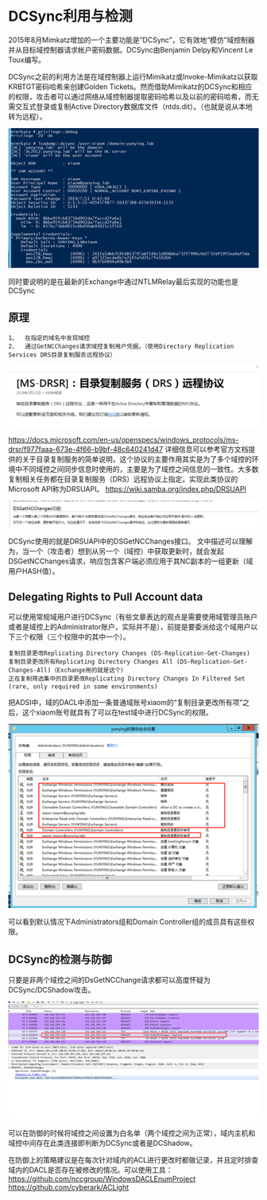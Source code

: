 # DCSync利用与检测
2015年8月Mimkatz增加的一个主要功能是“DCSync”，它有效地“模仿”域控制器并从目标域控制器请求帐户密码数据。DCSync由Benjamin Delpy和Vincent Le Toux编写。

DCSync之前的利用方法是在域控制器上运行Mimikatz或Invoke-Mimikatz以获取KRBTGT密码哈希来创建Golden Tickets。然而借助Mimikatz的DCSync和相应的权限，攻击者可以通过网络从域控制器提取密码哈希以及以前的密码哈希，而无需交互式登录或复制Active Directory数据库文件（ntds.dit）。（也就是说从本地转为远程）。

![1575788668353](DCSync使用和利用检测.assets/1575788668353.png)

同时要说明的是在最新的Exchange中通过NTLMRelay最后实现的功能也是DCSync

## 原理
```
1、	在指定的域名中发现域控
2、	通过GetNCChanges请求域控复制用户凭据。（使用Directory Replication Services DRS目录复制服务远程协议）
```

![1575788713873](DCSync使用和利用检测.assets/1575788713873.png)

https://docs.microsoft.com/en-us/openspecs/windows_protocols/ms-drsr/f977faaa-673e-4f66-b9bf-48c640241d47
详细信息可以参考官方文档提供的关于目录复制服务的简单说明，这个协议的主要作用其实是为了多个域控的环境中不同域控之间同步信息时使用的，主要是为了域控之间信息的一致性。大多数复制相关任务都在目录复制服务（DRS）远程协议上指定。实现此类协议的Microsoft API称为DRSUAPI。
https://wiki.samba.org/index.php/DRSUAPI

![1575788744221](DCSync使用和利用检测.assets/1575788744221.png)

DCSync使用的就是DRSUAPI中的DSGetNCChanges接口。
文中描述可以理解为，当一个（攻击者）想到从另一个（域控）中获取更新时，就会发起DSGetNCChanges请求，响应包含客户端必须应用于其NC副本的一组更新（域用户HASH值）。

## Delegating Rights to Pull Account data

可以使用常规域用户进行DCSync（有些文章表达的观点是需要使用域管理员账户或者是域控上的Administrator账户，实际并不是），前提是要委派给这个域用户以下三个权限（三个权限中的其中一个）。

```
复制目录更改Replicating Directory Changes (DS-Replication-Get-Changes)
复制目录更改所有Replicating Directory Changes All (DS-Replication-Get-Changes-All)（Exchange用的就是这个）
正在复制筛选集中的目录更改Replicating Directory Changes In Filtered Set (rare, only required in some environments)
```

把ADSI中，域的DACL中添加一条普通域账号xiaom的“复制目录更改所有项”之后，这个xiaom账号就具有了可以在test域中进行DCSync的权限。

![1575788859055](DCSync使用和利用检测.assets/1575788859055.png)

可以看到默认情况下Administrators组和Domain Controller组的成员具有这些权限。

## DCSync的检测与防御
只要是非两个域控之间的DsGetNCChange请求都可以高度怀疑为DCSync/DCShadow攻击。

![1575788874903](DCSync使用和利用检测.assets/1575788874903.png)

可以在防御的时候将域控之间设置为白名单（两个域控之间为正常），域内主机和域控中间存在此类连接即判断为DCSync或者是DCShadow。

在防御上的策略建议是在每次针对域内的ACL进行更改时都做记录，并且定时排查域内的DACL是否存在被修改的情况。可以使用工具：
https://github.com/nccgroup/WindowsDACLEnumProject
https://github.com/cyberark/ACLight